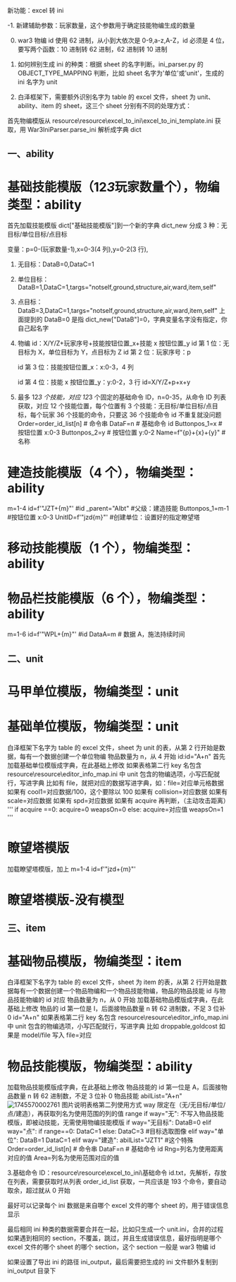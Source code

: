 新功能：excel 转 ini

-1. 新建辅助参数：玩家数量，这个参数用于确定技能物编生成的数量

0. war3 物编 id 使用 62 进制，从小到大依次是 0-9,a-z,A-Z，id 必须是 4 位，要写两个函数：10 进制转 62 进制，62 进制转 10 进制

1. 如何辨别生成 ini 的种类：根据 sheet 的名字判断。ini_parser.py 的 OBJECT_TYPE_MAPPING 判断，比如 sheet 名字为'单位'或'unit'，生成的 ini 名字为 unit

2. 白泽框架下，需要额外识别名字为 table 的 excel 文件，sheet 为 unit、ability、item 的 sheet，这三个 sheet 分别有不同的处理方式：

首先物编模版从 resource\resource\excel_to_ini\excel_to_ini_template.ini 获取，用 War3IniParser.parse_ini 解析成字典 dict

## 一、ability

# 基础技能模版（12*3*玩家数量个），物编类型：ability

首先加载技能模版 dict["基础技能模版"]到一个新的字典 dict_new
分成 3 种：无目标/单位目标/点目标

变量：p=0-(玩家数量-1),x=0-3(4 列),y=0-2(3 行),

1. 无目标：DataB=0,DataC=1

2. 单位目标：DataB=1,DataC=1,targs="notself,ground,structure,air,ward,item,self"
3. 点目标：DataB=3,DataC=1,targs="notself,ground,structure,air,ward,item,self"
   上面提到的 DataB=0 是指 dict_new["DataB"]=0，字典变量名字没有指定，你自己起名字
4. 物编 id：X/Y/Z+玩家序号+技能按钮位置\_x+技能 x 按钮位置\_y
   id 第 1 位：无目标为 X，单位目标为 Y，点目标为 Z
   id 第 2 位：玩家序号：p

   id 第 3 位：技能按钮位置\_x：x:0-3，4 列

   id 第 4 位：技能 x 按钮位置\_y：y:0-2，3 行
   id=X/Y/Z+p+x+y

5. 最多 12*3 个技能，对应 12*3 个固定的基础命令 ID，n=0-35，从命令 ID 列表获取，对应 12 个技能位置，每个位置有 3 个技能：无目标/单位目标/点目标，每个玩家 36 个技能的命令，只要这 36 个技能命令 id 不重复就没问题
   Order=order_id_list[n] # 命令串
   DataF=n # 基础命令 id
   Buttonpos_1=x # 按钮位置 x:0-3
   Buttonpos_2=y # 按钮位置 y:0-2
   Name=f"{p}+{x}+{y}" # 名称

# 建造技能模版（4 个），物编类型：ability

m=1-4
id=f'"JZT+{m}"' #id
\_parent="AIbt" #父级：建造技能
Buttonpos_1=m-1 #按钮位置 x:0-3
UnitID=f'"jzd{m}"' #创建单位：设置好的指定瞭望塔

# 移动技能模版（1 个），物编类型：ability

# 物品栏技能模版（6 个），物编类型：ability

m=1-6
id=f'"WPL+{m}"' #id
DataA=m # 数据 A，施法持续时间

## 二、unit

# 马甲单位模版，物编类型：unit

# 基础单位模版，物编类型：unit

白泽框架下名字为 table 的 excel 文件，sheet 为 unit 的表，从第 2 行开始是数据，每有一个数据创建一个单位物编
物品数量为 n，从 4 开始
id:id="A+n"
首先加载基础单位模版成字典，在此基础上修改
如果表格第二行 key 名包含 resource\resource\editor_info_map.ini 中 unit 包含的物编选项，小写匹配就行，写进字典
比如有 file，就把对应的数据写进字典，如：file=对应单元格数据
如果有 cool1=对应数据/100，这个要除以 100
如果有 collision=对应数据
如果有 scale=对应数据
如果有 spd=对应数据
如果有 acquire 再判断，（主动攻击距离）
'''
if acquire ==0:
acquire=0
weapsOn=0
else:
acquire=对应值
weapsOn=1
'''

# 瞭望塔模版

加载瞭望塔模版，加上
m=1-4
id=f'"jzd+{m}"'

# 瞭望塔模版-没有模型

## 三、item

# 基础物品模版，物编类型：item

白泽框架下名字为 table 的 excel 文件，sheet 为 item 的表，从第 2 行开始是数据每有一个数据创建一个物品物编和一个物品技能物编，物品的物品技能 id 与物品技能物编的 id 对应
物品数量为 n，从 0 开始
加载基础物品模版成字典，在此基础上修改
物品的 id 第一位是 I，后面接物品数量 n 转 62 进制数，不足 3 位补 0
id="A+n"
如果表格第二行 key 名包含 resource\resource\editor_info_map.ini 中 unit 包含的物编选项，小写匹配就行，写进字典
比如 droppable,goldcost
如果是 model/file
写入 file=对应

# 物品技能模版，物编类型：ability

加载物品技能模版成字典，在此基础上修改
物品技能的 id 第一位是 A，后面接物品数量 n 转 62 进制数，不足 3 位补 0
物品技能 abilList="A+n"
![1745570002761](image/excel转ini/1745570002761.png)
图片说明表格第二列使用方式 way 限定在（无/无目标/单位/点/建造），再获取列名为使用范围的列的值 range
if way="无":
不写入物品技能模版，即被动技能，无需使用物编技能模版
if way="无目标":
DataB=0
elif way="点":
if range==0:
DataC=1
else:
DataC=3 #目标选取图像
elif way="单位":
DataB=1
DataC=1
elif way="建造":
abilList="JZT1" #这个特殊
Order=order_id_list[n] # 命令串
DataF=n # 基础命令 id
Rng=列名为使用距离对应的值
Area=列名为使用范围对应的值

3.基础命令 ID：resource\resource\excel_to_ini\基础命令 id.txt，先解析，存放在列表，需要获取时从列表 order_id_list 获取，一共应该是 193 个命令，要自动取余，超过就从 0 开始

最好可以记录每个 ini 数据是来自哪个 excel 文件的哪个 sheet 的，用于错误信息显示

最后相同 ini 种类的数据需要合并在一起，比如只生成一个 unit.ini，合并的过程如果遇到相同的 section，不覆盖，跳过，并且生成错误信息，最好指明是哪个 excel 文件的哪个 sheet 的哪个 section，这个 section 一般是 war3 物编 id

如果设置了导出 ini 的路径 ini_output，最后需要把生成的 ini 文件额外复制到 ini_output 目录下
